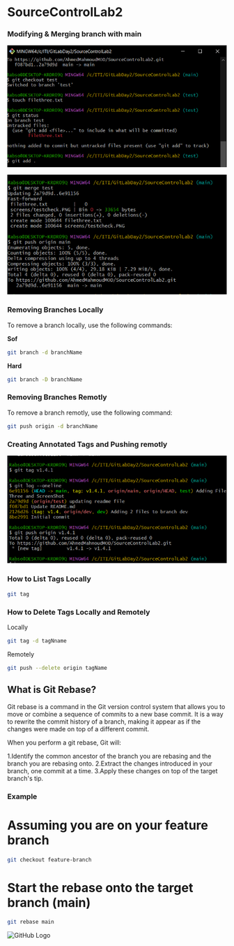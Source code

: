# SourceControlLab2



### Modifying & Merging branch with main

![Modifiing Test Branch](screens/testcheck.png)

![Merging with Main](screens/mergecheck.png)

### Removing Branches Locally

To remove a branch locally, use the following commands:

**Sof**

```bash
git branch -d branchName
```
**Hard**

```bash
git branch -D branchName
```

### Removing Branches Remotly

To remove a branch remotly, use the following command:

```bash
git push origin -d branchName
```


### Creating Annotated Tags and Pushing remotly

![Annotated Tags](screens/tagcheck.png)

### How to List Tags Locally

```bash
git tag
```


### How to Delete Tags Locally and Remotely

Locally

```bash
git tag -d tagNname
```


Remotely

```bash
git push --delete origin tagName
```

## What is Git Rebase?

Git rebase is a command in the Git version control system that allows you to move or combine a sequence of commits to a new base commit. It is a way to rewrite the commit history of a branch, making it appear as if the changes were made on top of a different commit.

When you perform a git rebase, Git will:

1.Identify the common ancestor of the branch you are rebasing and the branch you are rebasing onto.
2.Extract the changes introduced in your branch, one commit at a time.
3.Apply these changes on top of the target branch's tip.

### Example

# Assuming you are on your feature branch
```bash 
git checkout feature-branch
```

# Start the rebase onto the target branch (main)
```bash
git rebase main
```



![GitHub Logo](https://cdn4.iconfinder.com/data/icons/iconsimple-logotypes/512/github-512.png)
